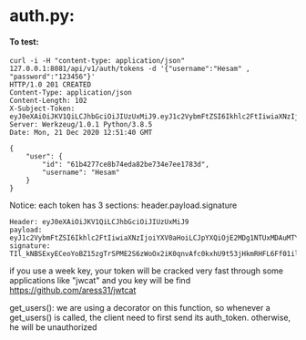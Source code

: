 # auth.py:


#### To test:
```
curl -i -H "content-type: application/json" 127.0.0.1:8081/api/v1/auth/tokens -d '{"username":"Hesam" , "password":"123456"}'
HTTP/1.0 201 CREATED
Content-Type: application/json
Content-Length: 102
X-Subject-Token: eyJ0eXAiOiJKV1QiLCJhbGciOiJIUzUxMiJ9.eyJ1c2VybmFtZSI6Ikhlc2FtIiwiaXNzIjoiYXV0aHoiLCJpYXQiOjE2MDg1NTUxMDAuMTY2NTc1NCwibmJmIjoxNjA4NTU1MTAwLjE2NjU3NTQsImV4cCI6MTYwODU1NTIwMC4xNjY1NzU0fQ.TIl_kNBSExyECeoYoBZ15zgTrSPME2S6zWoOx2iK0qnvAfc0kxhU9t53jHkmRHFL6Ff01ilVD_ycnWTtRgXpuA
Server: Werkzeug/1.0.1 Python/3.8.5
Date: Mon, 21 Dec 2020 12:51:40 GMT

{
    "user": {
        "id": "61b4277ce8b74eda82be734e7ee1783d",
        "username": "Hesam"
    }
}
```

Notice: each token has 3 sections:
header.payload.signature
```
Header: eyJ0eXAiOiJKV1QiLCJhbGciOiJIUzUxMiJ9
payload: eyJ1c2VybmFtZSI6Ikhlc2FtIiwiaXNzIjoiYXV0aHoiLCJpYXQiOjE2MDg1NTUxMDAuMTY2NTc1NCwibmJmIjoxNjA4NTU1MTAwLjE2NjU3NTQsImV4cCI6MTYwODU1NTIwMC4xNjY1NzU0fQ
signature: TIl_kNBSExyECeoYoBZ15zgTrSPME2S6zWoOx2iK0qnvAfc0kxhU9t53jHkmRHFL6Ff01ilVD_ycnWTtRgXpuA
```

if you use a week key, your token will be cracked very fast through some applications like "jwcat" and you key will be find
https://github.com/aress31/jwtcat


get_users():
we are using a decorator on this function, so whenever a get_users() is called, the client need to first send its auth_token. otherwise, he will be unauthorized 